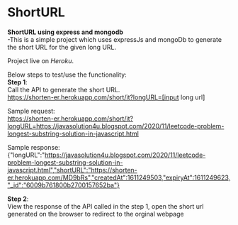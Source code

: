 # ShortURL
<strong>ShortURL using express and mongodb</strong><br>
-This is a simple project which uses expressJs and mongoDb to generate the short URL for the given long URL.

Project live on <i>Heroku</i>.

Below steps to test/use the functionality:<br>
<b>Step 1</b>: <br>
Call the API to generate the short URL.<br>
https://shorten-er.herokuapp.com/short/it?longURL=[input long url] <br>


Sample request: <br>
https://shorten-er.herokuapp.com/short/it?longURL=https://javasolution4u.blogspot.com/2020/11/leetcode-problem-longest-substring-solution-in-javascript.html <br>


Sample response: <br>
{"longURL":"https://javasolution4u.blogspot.com/2020/11/leetcode-problem-longest-substring-solution-in-javascript.html","shortURL":"https://shorten-er.herokuapp.com/MD9bRs","createdAt":1611249503,"expiryAt":1611249623,"_id":"6009b761800b2700157652ba"}

<b>Step 2</b>: <br>
View the response of the API called in the step 1, open the short url generated on the browser to redirect to the orginal webpage<br>
